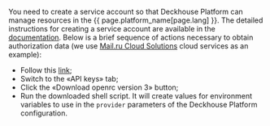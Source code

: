 You need to create a service account so that Deckhouse Platform can manage resources in the {{ page.platform_name[page.lang] }}. The detailed instructions for creating a service account are available in the [documentation](/en/documentation/v1/modules/030-cloud-provider-openstack/environment.html). Below is a brief sequence of actions necessary to obtain authorization data (we use [Mail.ru Cloud Solutions](https://mcs.mail.ru/) cloud services as an example):
- Follow this [link](https://mcs.mail.ru/app/project/keys/);
- Switch to the «API keys» tab;
- Click the «Download openrc version 3» button;
- Run the downloaded shell script. It will create values for environment variables to use in the `provider` parameters of the Deckhouse Platform configuration.
